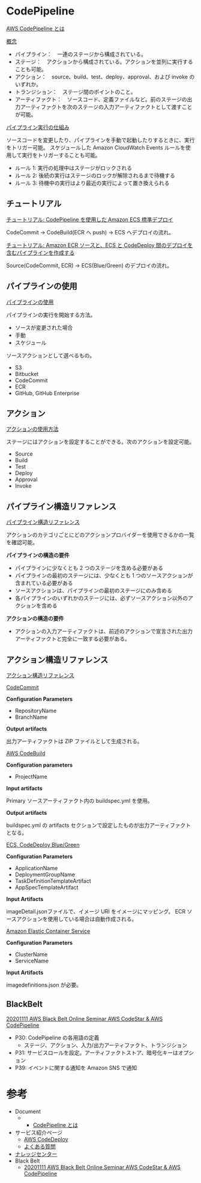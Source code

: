 
# CodePipeline

[AWS CodePipeline とは](https://docs.aws.amazon.com/ja_jp/codepipeline/latest/userguide/welcome.html)

[概念](https://docs.aws.amazon.com/ja_jp/codepipeline/latest/userguide/concepts.html)

* パイプライン：　一連のステージから構成されている。
* ステージ：　アクションから構成されている。アクションを並列に実行することも可能。
* アクション：　source、build、test、deploy、approval、および invoke のいずれか。
* トランジション：　ステージ間のポイントのこと。
* アーティファクト：　ソースコード、定義ファイルなど。前のステージの出力アーティファクトを次のステージの入力アーティファクトとして渡すことが可能。


[パイプライン実行の仕組み](https://docs.aws.amazon.com/ja_jp/codepipeline/latest/userguide/concepts-how-it-works.html)

ソースコードを変更したり、パイプラインを手動で起動したりするときに、実行をトリガー可能。
スケジュールした Amazon CloudWatch Events ルールを使用して実行をトリガーすることも可能。

* ルール 1: 実行の処理中はステージがロックされる
* ルール 2: 後続の実行はステージのロックが解除されるまで待機する
* ルール 3: 待機中の実行はより最近の実行によって置き換えられる



## チュートリアル

[チュートリアル: CodePipeline を使用した Amazon ECS 標準デプロイ](https://docs.aws.amazon.com/ja_jp/codepipeline/latest/userguide/ecs-cd-pipeline.html)

CodeCommit → CodeBuild(ECR へ push) → ECS へデプロイの流れ。


[チュートリアル: Amazon ECR ソースと、ECS と CodeDeploy 間のデプロイを含むパイプラインを作成する](https://docs.aws.amazon.com/ja_jp/codepipeline/latest/userguide/tutorials-ecs-ecr-codedeploy.html)

Source(CodeCommit, ECR) → ECS(Blue/Green) のデプロイの流れ。



## パイプラインの使用

[パイプラインの使用](https://docs.aws.amazon.com/ja_jp/codepipeline/latest/userguide/pipelines.html)

パイプラインの実行を開始する方法。

* ソースが変更された場合
* 手動
* スケジュール

ソースアクションとして選べるもの。

* S3
* Bitbucket
* CodeCommit
* ECR
* GitHub, GitHub Enterprise


## アクション

[アクションの使用方法](https://docs.aws.amazon.com/ja_jp/codepipeline/latest/userguide/actions.html)

ステージにはアクションを設定することができる。次のアクションを設定可能。

* Source
* Build
* Test
* Deploy
* Approval
* Invoke



## パイプライン構造リファレンス

[パイプライン構造リファレンス](https://docs.aws.amazon.com/ja_jp/codepipeline/latest/userguide/reference-pipeline-structure.html)

アクションのカテゴリごとにどのアクションプロバイダーを使用できるかの一覧を確認可能。

**パイプラインの構造の要件**

* パイプラインに少なくとも 2 つのステージを含める必要がある
* パイプラインの最初のステージには、少なくとも 1 つのソースアクションが含まれている必要がある
* ソースアクションは、パイプラインの最初のステージにのみ含める
* 各パイプラインのいずれかのステージには、必ずソースアクション以外のアクションを含める

**アクションの構造の要件**

* アクションの入力アーティファクトは、前述のアクションで宣言された出力アーティファクトと完全に一致する必要がある。



## アクション構造リファレンス

[アクション構造リファレンス](https://docs.aws.amazon.com/ja_jp/codepipeline/latest/userguide/action-reference.html)


[CodeCommit](https://docs.aws.amazon.com/codepipeline/latest/userguide/action-reference-CodeCommit.html)

**Configuration Parameters**

* RepositoryName
* BranchName

**Output artifacts**

出力アーティファクトは ZIP ファイルとして生成される。


[AWS CodeBuild](https://docs.aws.amazon.com/codepipeline/latest/userguide/action-reference-CodeBuild.html)

**Configuration parameters**

* ProjectName

**Input artifacts**

Primary ソースアーティファクト内の buildspec.yml を使用。

**Output artifacts**

buildspec.yml の artifacts セクションで設定したものが出力アーティファクトとなる。


[ECS, CodeDeploy Blue/Green](https://docs.aws.amazon.com/ja_jp/codepipeline/latest/userguide/action-reference-ECSbluegreen.html)

**Configuration Parameters**

* ApplicationName
* DeploymentGroupName
* TaskDefinitionTemplateArtifact
* AppSpecTemplateArtifact

**Input Artifacts**

imageDetail.jsonファイルで、イメージ URI をイメージにマッピング。
ECR ソースアクションを使用している場合は自動作成される。


[Amazon Elastic Container Service](https://docs.aws.amazon.com/codepipeline/latest/userguide/action-reference-ECS.html)

**Configuration Parameters**

* ClusterName
* ServiceName

**Input Artifacts**

imagedefinitions.json が必要。



## BlackBelt

[20201111 AWS Black Belt Online Seminar AWS CodeStar & AWS CodePipeline](https://www2.slideshare.net/AmazonWebServicesJapan/20201111-aws-black-belt-online-seminar-aws-codestar-aws-codepipeline)

* P30: CodePipeline の各用語の定義
  * ステージ、アクション、入力/出力アーティファクト、トランジション
* P31: サービスロールを設定。アーティファクトストア、暗号化キーはオプション
* P39: イベントに関する通知を Amazon SNS で通知



# 参考

* Document
  * * [CodePipeline とは](https://docs.aws.amazon.com/ja_jp/codepipeline/latest/userguide/welcome.html)
* サービス紹介ページ
  * [AWS CodeDeploy](https://aws.amazon.com/jp/codepipeline/features/)
  * [よくある質問](https://aws.amazon.com/jp/codepipeline/faqs/)
* [ナレッジセンター](https://aws.amazon.com/jp/premiumsupport/knowledge-center/#AWS_CodePipeline)
* Black Belt
  * [20201111 AWS Black Belt Online Seminar AWS CodeStar & AWS CodePipeline](https://www2.slideshare.net/AmazonWebServicesJapan/20201111-aws-black-belt-online-seminar-aws-codestar-aws-codepipeline)

